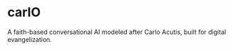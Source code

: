 # carIO
A faith-based conversational AI modeled after Carlo Acutis, built for digital evangelization.
